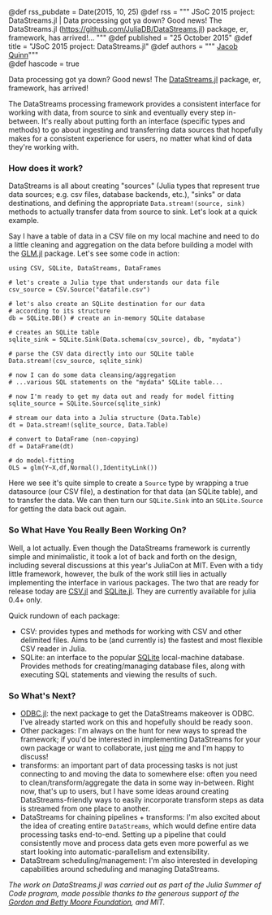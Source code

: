 @def rss_pubdate = Date(2015, 10, 25)
@def rss = """ JSoC 2015 project: DataStreams.jl | Data processing got ya down? Good news! The DataStreams.jl (https://github.com/JuliaDB/DataStreams.jl) package, er, framework, has arrived!... """
@def published = "25 October 2015"
@def title = "JSoC 2015 project: DataStreams.jl"
@def authors = """ <a href="https://github.com/quinnj">Jacob Quinn</a>"""  
@def hascode = true

Data processing got ya down? Good news! The [DataStreams.jl](https://github.com/JuliaDB/DataStreams.jl) package, er, framework, has arrived!

The DataStreams processing framework provides a consistent interface for working with data, from source to sink and eventually every step in-between. It's really about putting forth an interface (specific types and methods) to go about ingesting and transferring data sources that hopefully makes for a consistent experience for users, no matter what kind of data they're working with.

### How does it work?

DataStreams is all about creating "sources" (Julia types that represent true data sources; e.g. csv files, database backends, etc.), "sinks" or data destinations, and defining the appropriate `Data.stream!(source, sink)` methods to actually transfer data from source to sink. Let's look at a quick example.

Say I have a table of data in a CSV file on my local machine and need to do a little cleaning and aggregation on the data before building a model with the [GLM.jl](https://github.com/JuliaStats/GLM.jl) package. Let's see some code in action:

```
using CSV, SQLite, DataStreams, DataFrames

# let's create a Julia type that understands our data file
csv_source = CSV.Source("datafile.csv")

# let's also create an SQLite destination for our data
# according to its structure
db = SQLite.DB() # create an in-memory SQLite database

# creates an SQLite table
sqlite_sink = SQLite.Sink(Data.schema(csv_source), db, "mydata")

# parse the CSV data directly into our SQLite table
Data.stream!(csv_source, sqlite_sink)

# now I can do some data cleansing/aggregation
# ...various SQL statements on the "mydata" SQLite table...

# now I'm ready to get my data out and ready for model fitting
sqlite_source = SQLite.Source(sqlite_sink)

# stream our data into a Julia structure (Data.Table)
dt = Data.stream!(sqlite_source, Data.Table)

# convert to DataFrame (non-copying)
df = DataFrame(dt)

# do model-fitting
OLS = glm(Y~X,df,Normal(),IdentityLink())
```

Here we see it's quite simple to create a `Source` type by wrapping a true datasource (our CSV file), a destination for that data (an SQLite table), and to transfer the data. We can then turn our `SQLite.Sink` into an `SQLite.Source` for getting the data back out again.

### So What Have You Really Been Working On?

Well, a lot actually. Even though the DataStreams framework is currently simple and minimalistic, it took a lot of back and forth on the design, including several discussions at this year's JuliaCon at MIT. Even with a tidy little framework, however, the bulk of the work still lies in actually implementing the interface in various packages. The two that are ready for release today are [CSV.jl](https://github.com/JuliaDB/CSV.jl) and [SQLite.jl](https://github.com/JuliaDB/SQLite.jl). They are currently available for julia 0.4+ only.

Quick rundown of each package:

* CSV: provides types and methods for working with CSV and other delimited files. Aims to be (and currently is) the fastest and most flexible CSV reader in Julia.
* SQLite: an interface to the popular [SQLite](http://sqlite.org/) local-machine database. Provides methods for creating/managing database files, along with executing SQL statements and viewing the results of such.

### So What's Next?
* [ODBC.jl](https://github.com/JuliaDB/ODBC.jl): the next package to get the DataStreams makeover is ODBC. I've already started work on this and hopefully should be ready soon.
* Other packages: I'm always on the hunt for new ways to spread the framework; if you'd be interested in implementing DataStreams for your own package or want to collaborate, just [ping](https://github.com/quinnj) me and I'm happy to discuss!
* transforms: an important part of data processing tasks is not just connecting to and moving the data to somewhere else: often you need to clean/transform/aggregate the data in some way in-between. Right now, that's up to users, but I have some ideas around creating DataStreams-friendly ways to easily incorporate transform steps as data is streamed from one place to another.
* DataStreams for chaining pipelines + transforms: I'm also excited about the idea of creating entire `DataStreams`, which would define entire data processing tasks end-to-end. Setting up a pipeline that could consistently move and process data gets even more powerful as we start looking into automatic-parallelism and extensibility.
* DataStream scheduling/management: I'm also interested in developing capabilities around scheduling and managing DataStreams.


_The work on DataStreams.jl was carried out as part of the Julia Summer of Code program, made possible thanks to the generous support of the [Gordon and Betty Moore Foundation](https://moore.org), and MIT._
